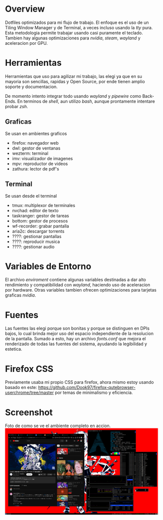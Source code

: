 # Overview
Dotfiles optimizados para mi flujo de trabajo. El enfoque es el uso de un Tiling Window Manager y
de Terminal, a veces incluso usando la _tty_ pura. Esta metodologia permite trabajar usando casi
puramente el teclado. Tambien hay algunas optimizaciones para _nvidia_, _steam_, _wayland_ y aceleracion
por GPU.

# Herramientas
Herramientas que uso para agilizar mi trabajo, las elegi ya que en su mayoria son sencillas, rapidas
y Open Source, por ende tienen amplio soporte y documentacion.

De momento intento integrar todo usando _wayland_ y _pipewire_ como Back-Ends. En terminos de _shell_, aun
utilizo _bash_, aunque prontamente intentare probar _zsh_.

## Graficas
Se usan en ambientes graficos

- firefox: navegador web
- dwl: gestor de ventanas
- wezterm: terminal
- imv: visualizador de imagenes
- mpv: reproductor de videos
- zathura: lector de pdf's

## Terminal
Se usan desde el terminal

- tmux: multiplexor de terminales
- nvchad: editor de texto
- taskranger: gestor de tareas
- bottom: gestor de procesos
- wf-recorder: grabar pantalla
- aria2c: descargar torrents
- ????: gestionar pantallas
- ????: reproducir musica
- ????: gestionar audio

# Variables de Entorno
El archivo _enviroment_ contiene algunas variables destinadas a dar alto rendimiento y compatibilidad
con _wayland_, haciendo uso de aceleracion por hardware. Otras variables tambien ofrecen optimizaciones
para tarjetas graficas _nvidia_.

# Fuentes
Las fuentes las elegi porque son bonitas y porque se distinguen en DPIs bajos, lo cual brinda mejor
uso del espacio independiente de la resolucion de la pantalla. Sumado a esto, hay un archivo _fonts.conf_ que mejora el renderizado de todas las fuentes del sistema, ayudando la legibilidad y estetica.

# Firefox CSS
Previamente usaba mi propio CSS para firefox, ahora mismo estoy usando basado en este: https://github.com/Dook97/firefox-qutebrowser-userchrome/tree/master por temas de minimalismo y eficiencia.

# Screenshot
Foto de como se ve el ambiente completo en accion.
![](rice.png)
